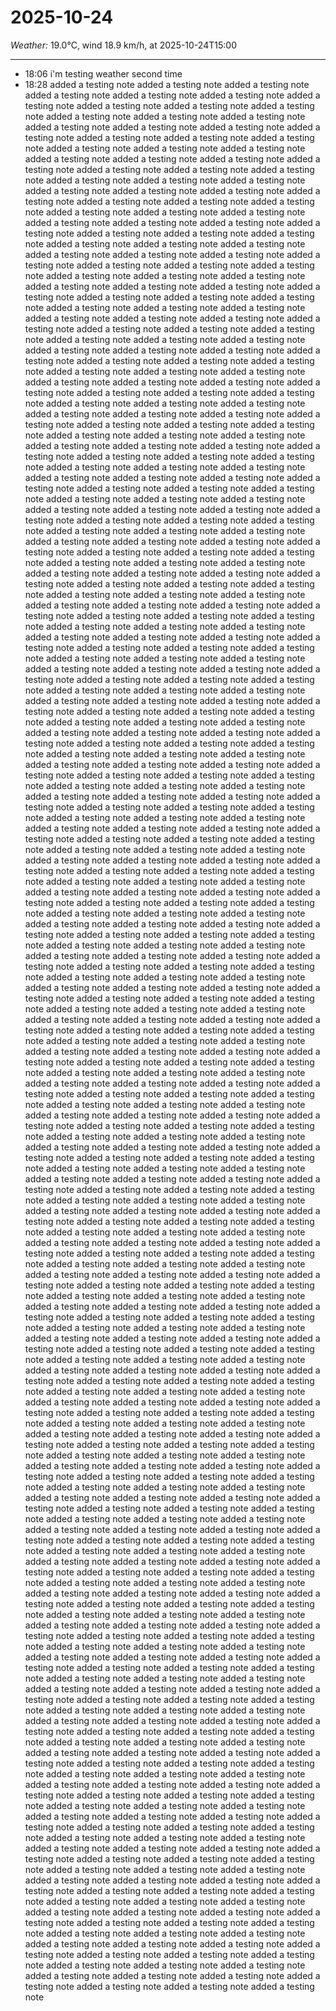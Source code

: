 # 2025-10-24
*Weather:* 19.0°C, wind 18.9 km/h, at 2025-10-24T15:00

---

- 18:06 i'm testing weather second time
- 18:28 added a testing note added a testing note added a testing note added a testing note added a testing note added a testing note added a testing note added a testing note added a testing note added a testing note added a testing note added a testing note added a testing note added a testing note added a testing note added a testing note added a testing note added a testing note added a testing note added a testing note added a testing note added a testing note added a testing note added a testing note added a testing note added a testing note added a testing note added a testing note added a testing note added a testing note added a testing note added a testing note added a testing note added a testing note added a testing note added a testing note added a testing note added a testing note added a testing note added a testing note added a testing note added a testing note added a testing note added a testing note added a testing note added a testing note added a testing note added a testing note added a testing note added a testing note added a testing note added a testing note added a testing note added a testing note added a testing note added a testing note added a testing note added a testing note added a testing note added a testing note added a testing note added a testing note added a testing note added a testing note added a testing note added a testing note added a testing note added a testing note added a testing note added a testing note added a testing note added a testing note added a testing note added a testing note added a testing note added a testing note added a testing note added a testing note added a testing note added a testing note added a testing note added a testing note added a testing note added a testing note added a testing note added a testing note added a testing note added a testing note added a testing note added a testing note added a testing note added a testing note added a testing note added a testing note added a testing note added a testing note added a testing note added a testing note added a testing note added a testing note added a testing note added a testing note added a testing note added a testing note added a testing note added a testing note added a testing note added a testing note added a testing note added a testing note added a testing note added a testing note added a testing note added a testing note added a testing note added a testing note added a testing note added a testing note added a testing note added a testing note added a testing note added a testing note added a testing note added a testing note added a testing note added a testing note added a testing note added a testing note added a testing note added a testing note added a testing note added a testing note added a testing note added a testing note added a testing note added a testing note added a testing note added a testing note added a testing note added a testing note added a testing note added a testing note added a testing note added a testing note added a testing note added a testing note added a testing note added a testing note added a testing note added a testing note added a testing note added a testing note added a testing note added a testing note added a testing note added a testing note added a testing note added a testing note added a testing note added a testing note added a testing note added a testing note added a testing note added a testing note added a testing note added a testing note added a testing note added a testing note added a testing note added a testing note added a testing note added a testing note added a testing note added a testing note added a testing note added a testing note added a testing note added a testing note added a testing note added a testing note added a testing note added a testing note added a testing note added a testing note added a testing note added a testing note added a testing note added a testing note added a testing note added a testing note added a testing note added a testing note added a testing note added a testing note added a testing note added a testing note added a testing note added a testing note added a testing note added a testing note added a testing note added a testing note added a testing note added a testing note added a testing note added a testing note added a testing note added a testing note added a testing note added a testing note added a testing note added a testing note added a testing note added a testing note added a testing note added a testing note added a testing note added a testing note added a testing note added a testing note added a testing note added a testing note added a testing note added a testing note added a testing note added a testing note added a testing note added a testing note added a testing note added a testing note added a testing note added a testing note added a testing note added a testing note added a testing note added a testing note added a testing note added a testing note added a testing note added a testing note added a testing note added a testing note added a testing note added a testing note added a testing note added a testing note added a testing note added a testing note added a testing note added a testing note added a testing note added a testing note added a testing note added a testing note added a testing note added a testing note added a testing note added a testing note added a testing note added a testing note added a testing note added a testing note added a testing note added a testing note added a testing note added a testing note added a testing note added a testing note added a testing note added a testing note added a testing note added a testing note added a testing note added a testing note added a testing note added a testing note added a testing note added a testing note added a testing note added a testing note added a testing note added a testing note added a testing note added a testing note added a testing note added a testing note added a testing note added a testing note added a testing note added a testing note added a testing note added a testing note added a testing note added a testing note added a testing note added a testing note added a testing note added a testing note added a testing note added a testing note added a testing note added a testing note added a testing note added a testing note added a testing note added a testing note added a testing note added a testing note added a testing note added a testing note added a testing note added a testing note added a testing note added a testing note added a testing note added a testing note added a testing note added a testing note added a testing note added a testing note added a testing note added a testing note added a testing note added a testing note added a testing note added a testing note added a testing note added a testing note added a testing note added a testing note added a testing note added a testing note added a testing note added a testing note added a testing note added a testing note added a testing note added a testing note added a testing note added a testing note added a testing note added a testing note added a testing note added a testing note added a testing note added a testing note added a testing note added a testing note added a testing note added a testing note added a testing note added a testing note added a testing note added a testing note added a testing note added a testing note added a testing note added a testing note added a testing note added a testing note added a testing note added a testing note added a testing note added a testing note added a testing note added a testing note added a testing note added a testing note added a testing note added a testing note added a testing note added a testing note added a testing note added a testing note added a testing note added a testing note added a testing note added a testing note added a testing note added a testing note added a testing note added a testing note added a testing note added a testing note added a testing note added a testing note added a testing note added a testing note added a testing note added a testing note added a testing note added a testing note added a testing note added a testing note added a testing note added a testing note added a testing note added a testing note added a testing note added a testing note added a testing note added a testing note added a testing note added a testing note added a testing note added a testing note added a testing note added a testing note added a testing note added a testing note added a testing note added a testing note added a testing note added a testing note added a testing note added a testing note added a testing note added a testing note added a testing note added a testing note added a testing note added a testing note added a testing note added a testing note added a testing note added a testing note added a testing note added a testing note added a testing note added a testing note added a testing note added a testing note added a testing note added a testing note added a testing note added a testing note added a testing note added a testing note added a testing note added a testing note added a testing note added a testing note added a testing note added a testing note added a testing note added a testing note added a testing note added a testing note added a testing note added a testing note added a testing note added a testing note added a testing note added a testing note added a testing note added a testing note added a testing note added a testing note added a testing note added a testing note added a testing note added a testing note added a testing note added a testing note added a testing note added a testing note added a testing note added a testing note added a testing note added a testing note added a testing note added a testing note added a testing note added a testing note added a testing note added a testing note added a testing note added a testing note added a testing note added a testing note added a testing note added a testing note added a testing note added a testing note added a testing note added a testing note added a testing note added a testing note added a testing note added a testing note added a testing note added a testing note added a testing note added a testing note added a testing note added a testing note added a testing note added a testing note added a testing note added a testing note added a testing note added a testing note added a testing note added a testing note added a testing note added a testing note added a testing note added a testing note added a testing note added a testing note added a testing note added a testing note added a testing note added a testing note added a testing note added a testing note added a testing note added a testing note added a testing note added a testing note added a testing note added a testing note added a testing note added a testing note added a testing note added a testing note added a testing note added a testing note added a testing note added a testing note added a testing note added a testing note added a testing note added a testing note added a testing note added a testing note added a testing note added a testing note added a testing note added a testing note added a testing note added a testing note added a testing note added a testing note added a testing note added a testing note added a testing note added a testing note added a testing note added a testing note added a testing note added a testing note added a testing note added a testing note added a testing note added a testing note added a testing note added a testing note added a testing note added a testing note added a testing note added a testing note added a testing note added a testing note added a testing note added a testing note added a testing note added a testing note added a testing note added a testing note added a testing note added a testing note added a testing note added a testing note added a testing note added a testing note added a testing note added a testing note added a testing note added a testing note added a testing note added a testing note added a testing note added a testing note added a testing note added a testing note added a testing note added a testing note added a testing note added a testing note added a testing note added a testing note added a testing note added a testing note added a testing note added a testing note added a testing note added a testing note added a testing note added a testing note
